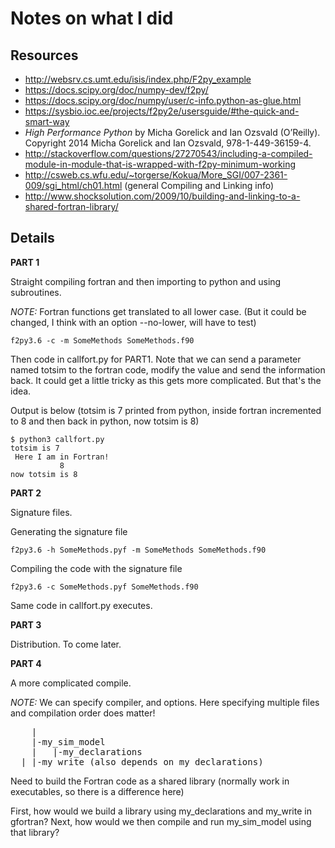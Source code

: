 # Notes on what I did

## Resources
 - http://websrv.cs.umt.edu/isis/index.php/F2py_example
 - https://docs.scipy.org/doc/numpy-dev/f2py/
 - https://docs.scipy.org/doc/numpy/user/c-info.python-as-glue.html
 - https://sysbio.ioc.ee/projects/f2py2e/usersguide/#the-quick-and-smart-way
 - _High Performance Python_ by Micha Gorelick and Ian Ozsvald (O’Reilly). Copyright 2014 Micha Gorelick and Ian Ozsvald, 978-1-449-36159-4.
 - http://stackoverflow.com/questions/27270543/including-a-compiled-module-in-module-that-is-wrapped-with-f2py-minimum-working
 - http://csweb.cs.wfu.edu/~torgerse/Kokua/More_SGI/007-2361-009/sgi_html/ch01.html (general Compiling and Linking info)
 - http://www.shocksolution.com/2009/10/building-and-linking-to-a-shared-fortran-library/

## Details

**PART 1**

Straight compiling fortran and then importing to python and using subroutines.

_NOTE:_ Fortran functions get translated to all lower case. (But it could be changed, I think with an option --no-lower, will have to test)
```
f2py3.6 -c -m SomeMethods SomeMethods.f90
```

Then code in callfort.py for PART1. Note that we can send a parameter named totsim to the fortran code, modify the value and send the information back. It could get a little tricky as this gets more complicated. But that's the idea.

Output is below (totsim is 7 printed from python, inside fortran incremented to 8 and then back in python, now totsim is 8)
```
$ python3 callfort.py
totsim is 7
 Here I am in Fortran!
           8
now totsim is 8
```

**PART 2**

Signature files.

Generating the signature file
```
f2py3.6 -h SomeMethods.pyf -m SomeMethods SomeMethods.f90
```

Compiling the code with the signature file
```
f2py3.6 -c SomeMethods.pyf SomeMethods.f90
```
Same code in callfort.py executes.

**PART 3**

Distribution. To come later.

**PART 4**

A more complicated compile.

_NOTE:_ We can specify compiler, and options. Here specifying multiple files and compilation order does matter!
<pre>
	|
	|-my_sim_model
	|	|-my_declarations
  | |-my_write (also depends on my_declarations)
</pre>

Need to build the Fortran code as a shared library (normally work in executables, so there is a difference here)

First, how would we build a library using my_declarations and my_write in gfortran?
Next, how would we then compile and run my_sim_model using that library?

```

```

